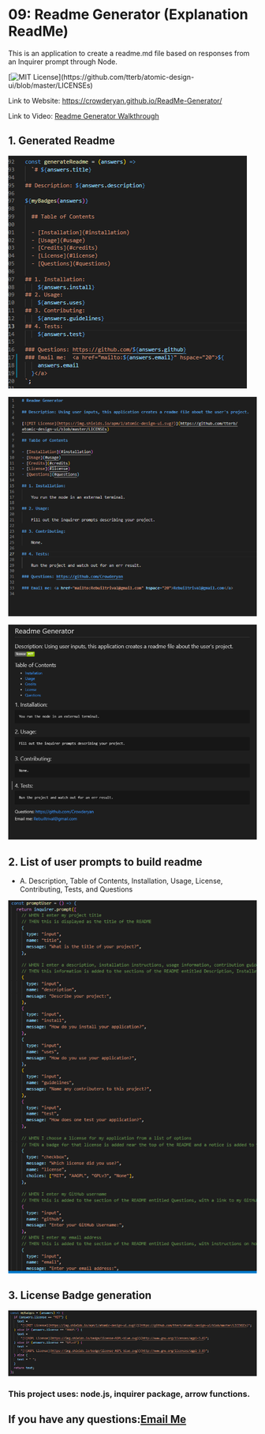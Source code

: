 # 09: Readme Generator (Explanation ReadMe)

This is an application to create a readme.md file based on responses from an Inquirer prompt through Node.

[![MIT License](https://img.shields.io/apm/l/atomic-design-ui.svg?)](https://github.com/tterb/atomic-design-ui/blob/master/LICENSEs)

Link to Website: https://crowderyan.github.io/ReadMe-Generator/

Link to Video: [Readme Generator Walkthrough](https://drive.google.com/file/d/1_SEn_zYHeVgcbJqLoG9IfrV5AKl6Y7Ro/view?usp=sharing)

## 1. Generated Readme

![Myreadme template](/assets/images/readme-template.png)

![Myreadme.md created](./assets/images/readme-generated.png)

![myreadme.md rendered](./assets/images/readme-rendered.png)

## 2. List of user prompts to build readme

- A. Description, Table of Contents, Installation, Usage, License, Contributing, Tests, and Questions

![List of questions](./assets/images/prompt-list.png)

## 3. License Badge generation

![Badge if/else loop](./assets/images/badge-loop.png)

### This project uses: node.js, inquirer package, arrow functions.

## If you have any questions:<a href="mailto:rebuiltrival@gmail.com" hspace="20">Email Me</a>
